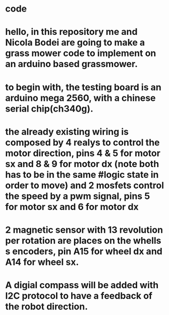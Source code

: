 # code
# hello, in this repository me and Nicola Bodei are going to make a grass mower code to implement on an arduino based grassmower. 
# to begin with, the testing board is an arduino mega 2560, with a chinese serial chip(ch340g). 
# the already existing wiring is composed by 4 realys to control the motor direction, pins 4 & 5 for motor sx and 8 & 9 for motor dx (note both has to be in the same #logic state in order to move) and 2 mosfets control the speed by a pwm signal, pins 5 for motor sx and 6 for motor dx
# 2 magnetic sensor with 13 revolution per rotation are places on the whells s encoders, pin A15 for wheel dx and A14 for wheel sx.
# A digial compass will be added with I2C protocol to have a feedback of the robot direction. 
